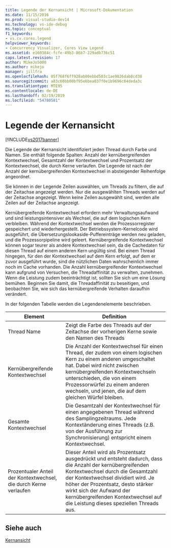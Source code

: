 ```yaml
---
title: Legende der Kernansicht | Microsoft-Dokumentation
ms.date: 11/15/2016
ms.prod: visual-studio-dev14
ms.technology: vs-ide-debug
ms.topic: conceptual
f1_keywords:
- vs.cv.cores.legend
helpviewer_keywords:
- Concurrency Visualizer, Cores View Legend
ms.assetid: e160384c-fcfe-49b3-86b7-229adb736c51
caps.latest.revision: 17
author: MikeJo5000
ms.author: mikejo
manager: jillfra
ms.openlocfilehash: 05f768f6ff928ab00ebbd503c1ae9826dab8cd38
ms.sourcegitcommit: a83c60bb00bf95e6bea037f0e1b9696c64deda3c
ms.translationtype: MTE95
ms.contentlocale: de-DE
ms.lasthandoff: 02/19/2019
ms.locfileid: "54780581"
---
```

# <a name="cores-view-legend"></a>Legende der Kernansicht
[!INCLUDE[vs2017banner](../includes/vs2017banner.md)]

Die Legende der Kernansicht identifiziert jeden Thread durch Farbe und Namen. Sie enthält folgende Spalten: Anzahl der kernübergreifenden Kontextwechsel, Gesamtzahl der Kontextwechsel und Prozentsatz der Kontextwechsel, die durch Kerne verlaufen. Die Legende ist nach der Anzahl der kernübergreifenden Kontextwechsel in absteigender Reihenfolge angeordnet.  
  
 Sie können in der Legende Zeilen auswählen, um Threads zu filtern, die auf der Zeitachse angezeigt werden. Nur die ausgewählten Threads werden auf der Zeitachse angezeigt. Wenn keine Zeilen ausgewählt sind, werden alle Zeilen auf der Zeitachse angezeigt.  
  
 Kernübergreifende Kontextwechsel erfordern mehr Verwaltungsaufwand und sind leistungsintensiver als Wechsel, die auf dem logischen Kern verbleiben. Während der Kontextwechsel werden die Prozessorregister gespeichert und wiederhergestellt. Der Betriebssystem-Kernelcode wird ausgeführt, die Übersetzungslookaside-Puffereinträge werden neu geladen, und die Prozessorpipeline wird geleert. Kernübergreifende Kontextwechsel können sogar teurer als andere Kontextwechsel sein, da die Cachedaten für diesen Thread auf einem anderen Kern ungültig sind. Bei einem Thread hingegen, für den der Kontextwechsel auf dem Kern erfolgt, auf dem er zuvor ausgeführt wurde, sind die nützlichen Daten wahrscheinlich immer noch im Cache vorhanden. Die Anzahl kernübergreifender Kontextwechsel kann aufgrund von Versuchen, die Threadaffinität zu verwalten, zunehmen. Wenn die Leistung zudem beeinträchtigt ist, sollten Sie sich um eine Lösung bemühen. Beginnen Sie damit, die Threadaffinität zu beseitigen, und beobachten Sie, wie sich das kernübergreifende Verhalten daraufhin verändert.  
  
 In der folgenden Tabelle werden die Legendenelemente beschrieben.  
  
|Element|Definition|  
|-------------|----------------|  
|Thread Name|Zeigt die Farbe des Threads auf der Zeitachse der vorherigen Kerne sowie den Namen des Threads|  
|Kernübergreifende Kontextwechsel|Die Anzahl der Kontextwechsel für einen Thread, der zudem von einem logischen Kern zu einem anderen umgeschaltet hat. Dabei wird nicht zwischen kernübergreifenden Kontextwechseln unterschieden, die von einem Prozessorwürfel zu einem anderen wechseln, und jenen, die auf dem gleichen Würfel bleiben.|  
|Gesamte Kontextwechsel|Die Gesamtzahl der Kontextwechsel für einen angegebenen Thread während des Samplingzeitraums. Jede Kontextänderung eines Threads (z.B. von der Ausführung zur Synchronisierung) entspricht einem Kontextwechsel.|  
|Prozentualer Anteil der Kontextwechsel, die durch Kerne verlaufen|Dieser Anteil wird als Prozentsatz ausgedrückt und entsteht dadurch, dass die Anzahl der kernübergreifenden Kontextwechsel durch die Gesamtzahl der Kontextwechsel dividiert wird. Je höher der Prozentsatz, desto stärker wirkt sich der Aufwand der kernübergreifenden Kontextwechsel auf die Leistung dieses speziellen Threads aus.|  
  
## <a name="see-also"></a>Siehe auch  
 [Kernansicht](../profiling/cores-view.md)
